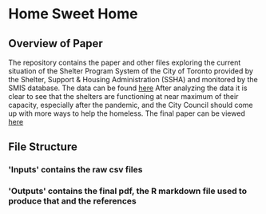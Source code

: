 # Home Sweet Home

## Overview of Paper

The repository contains the paper and other files exploring the current situation of the Shelter Program System of the City of Toronto provided by the Shelter, Support & Housing Administration (SSHA) and monitored by the SMIS database. The data can be found [here](https://open.toronto.ca/dataset/daily-shelter-overnight-service-occupancy-capacity/)
After analyzing the data it is clear to see that the shelters are functioning at near maximum of their capacity, especially after the pandemic, and the City Council should come up with more ways to help the homeless. The final paper can be viewed [here](https://github.com/ritvikpuri/toronto-shelters/blob/main/outputs/paper/paper.pdf)

## File Structure

### 'Inputs' contains the raw csv files
### 'Outputs' contains the final pdf, the R markdown file used to produce that and the references